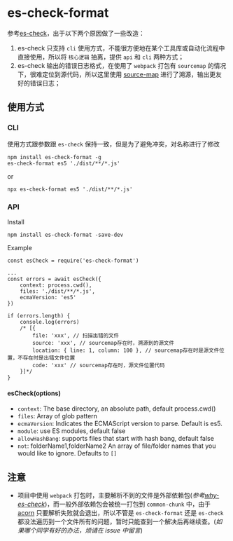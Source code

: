 # es-check-format
参考[es-check](https://www.npmjs.com/package/es-check)，出于以下两个原因做了一些改造：
1. es-check 只支持 `cli` 使用方式，不能很方便地在某个工具库或自动化流程中直接使用，所以将 `核心逻辑` 抽离，提供 `api` 和 `cli` 两种方式；
2. es-check 输出的错误日志格式，在使用了 `webpack` 打包有 `sourcemap` 的情况下，很难定位到源代码，所以这里使用 [source-map](https://www.npmjs.com/package/source-map) 进行了溯源，输出更友好的错误日志；

## 使用方式
### CLI
使用方式跟参数跟 `es-check` 保持一致，但是为了避免冲突，对名称进行了修改
```
npm install es-check-format -g
es-check-format es5 './dist/**/*.js'
```

or
```
npx es-check-format es5 './dist/**/*.js'
```

### API
Install
```
npm install es-check-format -save-dev
```

Example
```
const esCheck = require('es-check-format')

...
const errors = await esCheck({
	context: process.cwd(),
	files: './dist/**/*.js',
	ecmaVersion: 'es5'
})

if (errors.length) {
	console.log(errors)
	/* [{
		file: 'xxx', // 扫描出错的文件
		source: 'xxx', // sourcemap存在时，溯源到的源文件
		location: { line: 1, column: 100 }, // sourcemap存在时是源文件位置，不存在时是出错文件位置
		code: 'xxx' // sourcemap存在时，源文件位置代码
	}]*/
}
```

#### esCheck(options)
* `context`: The base directory, an absolute path, default process.cwd()
* `files`: Array of glob pattern
* `ecmaVersion`: Indicates the ECMAScript version to parse. Default is es5.
* `module`: use ES modules, default false
* `allowHashBang`: supports files that start with hash bang, default false
* `not`: folderName1,folderName2 An array of file/folder names that you would like to ignore. Defaults to `[]`

## 注意
* 项目中使用 `webpack` 打包时，主要解析不到的文件是外部依赖包(*参考[why-es-check](https://www.npmjs.com/package/es-check#why-es-check)*)，而一般外部依赖包会被统一打包到 `common-chunk` 中，由于 [acorn](https://www.npmjs.com/package/acorn) 只要解析失败就会退出，所以不管是 `es-check-format` 还是 `es-check` 都没法遍历到一个文件所有的问题，暂时只能查到一个解决后再继续查。(*如果哪个同学有好的办法，烦请在 issue 中留言*)
